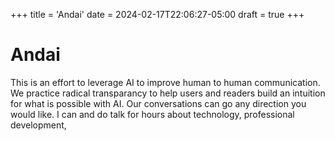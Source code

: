 +++
title = 'Andai'
date = 2024-02-17T22:06:27-05:00
draft = true
+++

# Andai 

This is an effort to leverage AI to improve human to human communication.  We practice radical transparancy to help users and readers build an intuition for what is possible with AI.  Our conversations can go any direction you would like.  I can and do talk for hours about technology, professional development, 

